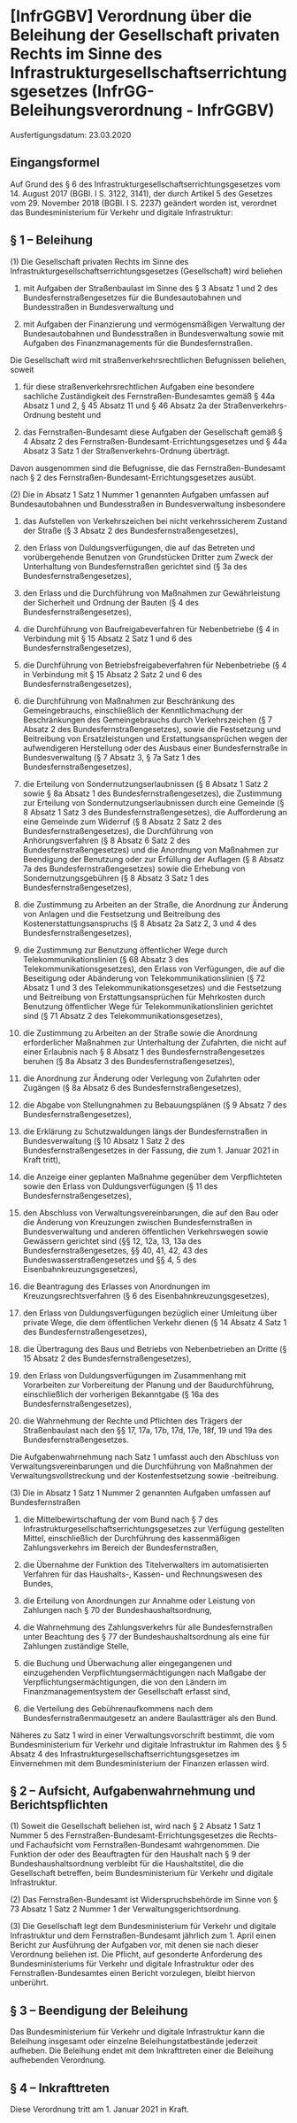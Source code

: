 # [InfrGGBV] Verordnung über die Beleihung der Gesellschaft privaten Rechts im Sinne des Infrastrukturgesellschaftserrichtungsgesetzes  (InfrGG-Beleihungsverordnung - InfrGGBV)

Ausfertigungsdatum: 23.03.2020

 

## Eingangsformel

Auf Grund des § 6 des Infrastrukturgesellschaftserrichtungsgesetzes vom 14. August 2017 (BGBl. I S. 3122, 3141), der durch Artikel 5 des Gesetzes vom 29. November 2018 (BGBl. I S. 2237) geändert worden ist, verordnet das Bundesministerium für Verkehr und digitale Infrastruktur:


## § 1 – Beleihung

(1) Die Gesellschaft privaten Rechts im Sinne des Infrastrukturgesellschaftserrichtungsgesetzes (Gesellschaft) wird beliehen

1. mit Aufgaben der Straßenbaulast im Sinne des § 3 Absatz 1 und 2 des Bundesfernstraßengesetzes für die Bundesautobahnen und Bundesstraßen in Bundesverwaltung und

2. mit Aufgaben der Finanzierung und vermögensmäßigen Verwaltung der Bundesautobahnen und Bundesstraßen in Bundesverwaltung sowie mit Aufgaben des Finanzmanagements für die Bundesfernstraßen.

Die Gesellschaft wird mit straßenverkehrsrechtlichen Befugnissen beliehen, soweit

1. für diese straßenverkehrsrechtlichen Aufgaben eine besondere sachliche Zuständigkeit des Fernstraßen-Bundesamtes gemäß § 44a Absatz 1 und 2, § 45 Absatz 11 und § 46 Absatz 2a der Straßenverkehrs-Ordnung besteht und

2. das Fernstraßen-Bundesamt diese Aufgaben der Gesellschaft gemäß § 4 Absatz 2 des Fernstraßen-Bundesamt-Errichtungsgesetzes und § 44a Absatz 3 Satz 1 der Straßenverkehrs-Ordnung überträgt.

Davon ausgenommen sind die Befugnisse, die das Fernstraßen-Bundesamt nach § 2 des Fernstraßen-Bundesamt-Errichtungsgesetzes ausübt.

(2) Die in Absatz 1 Satz 1 Nummer 1 genannten Aufgaben umfassen auf Bundesautobahnen und Bundesstraßen in Bundesverwaltung insbesondere

1. das Aufstellen von Verkehrszeichen bei nicht verkehrssicherem Zustand der Straße (§ 3 Absatz 2 des Bundesfernstraßengesetzes),

2. den Erlass von Duldungsverfügungen, die auf das Betreten und vorübergehende Benutzen von Grundstücken Dritter zum Zweck der Unterhaltung von Bundesfernstraßen gerichtet sind (§ 3a des Bundesfernstraßengesetzes),

3. den Erlass und die Durchführung von Maßnahmen zur Gewährleistung der Sicherheit und Ordnung der Bauten (§ 4 des Bundesfernstraßengesetzes),

4. die Durchführung von Baufreigabeverfahren für Nebenbetriebe (§ 4 in Verbindung mit § 15 Absatz 2 Satz 1 und 6 des Bundesfernstraßengesetzes),

5. die Durchführung von Betriebsfreigabeverfahren für Nebenbetriebe (§ 4 in Verbindung mit § 15 Absatz 2 Satz 2 und 6 des Bundesfernstraßengesetzes),

6. die Durchführung von Maßnahmen zur Beschränkung des Gemeingebrauchs, einschließlich der Kenntlichmachung der Beschränkungen des Gemeingebrauchs durch Verkehrszeichen (§ 7 Absatz 2 des Bundesfernstraßengesetzes), sowie die Festsetzung und Beitreibung von Ersatzleistungen und Erstattungsansprüchen wegen der aufwendigeren Herstellung oder des Ausbaus einer Bundesfernstraße in Bundesverwaltung (§ 7 Absatz 3, § 7a Satz 1 des Bundesfernstraßengesetzes),

7. die Erteilung von Sondernutzungserlaubnissen (§ 8 Absatz 1 Satz 2 sowie § 8a Absatz 1 des Bundesfernstraßengesetzes), die Zustimmung zur Erteilung von Sondernutzungserlaubnissen durch eine Gemeinde (§ 8 Absatz 1 Satz 3 des Bundesfernstraßengesetzes), die Aufforderung an eine Gemeinde zum Widerruf (§ 8 Absatz 2 Satz 2 des Bundesfernstraßengesetzes), die Durchführung von Anhörungsverfahren (§ 8 Absatz 6 Satz 2 des Bundesfernstraßengesetzes) und die Anordnung von Maßnahmen zur Beendigung der Benutzung oder zur Erfüllung der Auflagen (§ 8 Absatz 7a des Bundesfernstraßengesetzes) sowie die Erhebung von Sondernutzungsgebühren (§ 8 Absatz 3 Satz 1 des Bundesfernstraßengesetzes),

8. die Zustimmung zu Arbeiten an der Straße, die Anordnung zur Änderung von Anlagen und die Festsetzung und Beitreibung des Kostenerstattungsanspruchs (§ 8 Absatz 2a Satz 2, 3 und 4 des Bundesfernstraßengesetzes),

9. die Zustimmung zur Benutzung öffentlicher Wege durch Telekommunikationslinien (§ 68 Absatz 3 des Telekommunikationsgesetzes), den Erlass von Verfügungen, die auf die Beseitigung oder Abänderung von Telekommunikationslinien (§ 72 Absatz 1 und 3 des Telekommunikationsgesetzes) und die Festsetzung und Beitreibung von Erstattungsansprüchen für Mehrkosten durch Benutzung öffentlicher Wege für Telekommunikationslinien gerichtet sind (§ 71 Absatz 2 des Telekommunikationsgesetzes),

10. die Zustimmung zu Arbeiten an der Straße sowie die Anordnung erforderlicher Maßnahmen zur Unterhaltung der Zufahrten, die nicht auf einer Erlaubnis nach § 8 Absatz 1 des Bundesfernstraßengesetzes beruhen (§ 8a Absatz 3 des Bundesfernstraßengesetzes),

11. die Anordnung zur Änderung oder Verlegung von Zufahrten oder Zugängen (§ 8a Absatz 6 des Bundesfernstraßengesetzes),

12. die Abgabe von Stellungnahmen zu Bebauungsplänen (§ 9 Absatz 7 des Bundesfernstraßengesetzes),

13. die Erklärung zu Schutzwaldungen längs der Bundesfernstraßen in Bundesverwaltung (§ 10 Absatz 1 Satz 2 des Bundesfernstraßengesetzes in der Fassung, die zum 1. Januar 2021 in Kraft tritt),

14. die Anzeige einer geplanten Maßnahme gegenüber dem Verpflichteten sowie den Erlass von Duldungsverfügungen (§ 11 des Bundesfernstraßengesetzes),

15. den Abschluss von Verwaltungsvereinbarungen, die auf den Bau oder die Änderung von Kreuzungen zwischen Bundesfernstraßen in Bundesverwaltung und anderen öffentlichen Verkehrswegen sowie Gewässern gerichtet sind (§§ 12, 12a, 13, 13a des Bundesfernstraßengesetzes, §§ 40, 41, 42, 43 des Bundeswasserstraßengesetzes und §§ 4, 5 des Eisenbahnkreuzungsgesetzes),

16. die Beantragung des Erlasses von Anordnungen im Kreuzungsrechtsverfahren (§ 6 des Eisenbahnkreuzungsgesetzes),

17. den Erlass von Duldungsverfügungen bezüglich einer Umleitung über private Wege, die dem öffentlichen Verkehr dienen (§ 14 Absatz 4 Satz 1 des Bundesfernstraßengesetzes),

18. die Übertragung des Baus und Betriebs von Nebenbetrieben an Dritte (§ 15 Absatz 2 des Bundesfernstraßengesetzes),

19. den Erlass von Duldungsverfügungen im Zusammenhang mit Vorarbeiten zur Vorbereitung der Planung und der Baudurchführung, einschließlich der vorherigen Bekanntgabe (§ 16a des Bundesfernstraßengesetzes),

20. die Wahrnehmung der Rechte und Pflichten des Trägers der Straßenbaulast nach den §§ 17, 17a, 17b, 17d, 17e, 18f, 19 und 19a des Bundesfernstraßengesetzes.

Die Aufgabenwahrnehmung nach Satz 1 umfasst auch den Abschluss von Verwaltungsvereinbarungen und die Durchführung von Maßnahmen der Verwaltungsvollstreckung und der Kostenfestsetzung sowie -beitreibung.

(3) Die in Absatz 1 Satz 1 Nummer 2 genannten Aufgaben umfassen auf Bundesfernstraßen

1. die Mittelbewirtschaftung der vom Bund nach § 7 des Infrastrukturgesellschaftserrichtungsgesetzes zur Verfügung gestellten Mittel, einschließlich der Durchführung des kassenmäßigen Zahlungsverkehrs im Bereich der Bundesfernstraßen,

2. die Übernahme der Funktion des Titelverwalters im automatisierten Verfahren für das Haushalts-, Kassen- und Rechnungswesen des Bundes,

3. die Erteilung von Anordnungen zur Annahme oder Leistung von Zahlungen nach § 70 der Bundeshaushaltsordnung,

4. die Wahrnehmung des Zahlungsverkehrs für alle Bundesfernstraßen unter Beachtung des § 77 der Bundeshaushaltsordnung als eine für Zahlungen zuständige Stelle,

5. die Buchung und Überwachung aller eingegangenen und einzugehenden Verpflichtungsermächtigungen nach Maßgabe der Verpflichtungsermächtigungen, die von den Ländern im Finanzmanagementsystem der Gesellschaft erfasst sind,

6. die Verteilung des Gebührenaufkommens nach dem Bundesfernstraßenmautgesetz an andere Baulastträger als den Bund.

Näheres zu Satz 1 wird in einer Verwaltungsvorschrift bestimmt, die vom Bundesministerium für Verkehr und digitale Infrastruktur im Rahmen des § 5 Absatz 4 des Infrastrukturgesellschaftserrichtungsgesetzes im Einvernehmen mit dem Bundesministerium der Finanzen erlassen wird.


## § 2 – Aufsicht, Aufgabenwahrnehmung und Berichtspflichten

(1) Soweit die Gesellschaft beliehen ist, wird nach § 2 Absatz 1 Satz 1 Nummer 5 des Fernstraßen-Bundesamt-Errichtungsgesetzes die Rechts- und Fachaufsicht vom Fernstraßen-Bundesamt wahrgenommen. Die Funktion der oder des Beauftragten für den Haushalt nach § 9 der Bundeshaushaltsordnung verbleibt für die Haushaltstitel, die die Gesellschaft betreffen, beim Bundesministerium für Verkehr und digitale Infrastruktur.

(2) Das Fernstraßen-Bundesamt ist Widerspruchsbehörde im Sinne von § 73 Absatz 1 Satz 2 Nummer 1 der Verwaltungsgerichtsordnung.

(3) Die Gesellschaft legt dem Bundesministerium für Verkehr und digitale Infrastruktur und dem Fernstraßen-Bundesamt jährlich zum 1. April einen Bericht zur Ausführung der Aufgaben vor, mit denen sie nach dieser Verordnung beliehen ist. Die Pflicht, auf gesonderte Anforderung des Bundesministeriums für Verkehr und digitale Infrastruktur oder des Fernstraßen-Bundesamtes einen Bericht vorzulegen, bleibt hiervon unberührt.


## § 3 – Beendigung der Beleihung

Das Bundesministerium für Verkehr und digitale Infrastruktur kann die Beleihung insgesamt oder einzelne Beleihungstatbestände jederzeit aufheben. Die Beleihung endet mit dem Inkrafttreten einer die Beleihung aufhebenden Verordnung.


## § 4 – Inkrafttreten

Diese Verordnung tritt am 1. Januar 2021 in Kraft.
